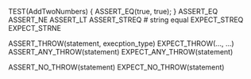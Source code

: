 TEST(AddTwoNumbers)
{
   ASSERT_EQ(true, true);
}
ASSERT_EQ
ASSERT_NE
ASSERT_LT
ASSERT_STREQ # string equal
EXPECT_STREQ
EXPECT_STRNE

ASSERT_THROW(statement, execption_type)
EXPECT_THROW(..., ...)
ASSERT_ANY_THROW(statement)
EXPECT_ANY_THROW(statement)

ASSERT_NO_THROW(statement)
EXPECT_NO_THROW(statement)
